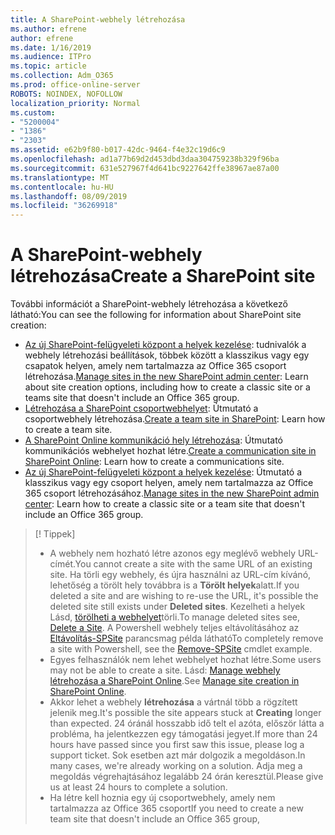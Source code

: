 ```yaml
---
title: A SharePoint-webhely létrehozása
ms.author: efrene
author: efrene
ms.date: 1/16/2019
ms.audience: ITPro
ms.topic: article
ms.collection: Adm_O365
ms.prod: office-online-server
ROBOTS: NOINDEX, NOFOLLOW
localization_priority: Normal
ms.custom:
- "5200004"
- "1386"
- "2303"
ms.assetid: e62b9f80-b017-42dc-9464-f4e32c19d6c9
ms.openlocfilehash: ad1a77b69d2d453dbd3daa304759238b329f96ba
ms.sourcegitcommit: 631e527967f4d641bc9227642ffe38967ae87a00
ms.translationtype: MT
ms.contentlocale: hu-HU
ms.lasthandoff: 08/09/2019
ms.locfileid: "36269918"
---
```

# <a name="create-a-sharepoint-site"></a><span data-ttu-id="9f4f3-102">A SharePoint-webhely létrehozása</span><span class="sxs-lookup"><span data-stu-id="9f4f3-102">Create a SharePoint site</span></span>

<span data-ttu-id="9f4f3-103">További információt a SharePoint-webhely létrehozása a következő látható:</span><span class="sxs-lookup"><span data-stu-id="9f4f3-103">You can see the following for information about SharePoint site creation:</span></span>
- <span data-ttu-id="9f4f3-104">[Az új SharePoint-felügyeleti központ a helyek kezelése](https://docs.microsoft.com/sharepoint/manage-site-creation): tudnivalók a webhely létrehozási beállítások, többek között a klasszikus vagy egy csapatok helyen, amely nem tartalmazza az Office 365 csoport létrehozása.</span><span class="sxs-lookup"><span data-stu-id="9f4f3-104">[Manage sites in the new SharePoint admin center](https://docs.microsoft.com/sharepoint/manage-site-creation): Learn about site creation options, including how to create a classic site or a teams site that doesn't include an Office 365 group.</span></span>
- <span data-ttu-id="9f4f3-105">[Létrehozása a SharePoint csoportwebhelyet](https://support.office.com/article/create-a-team-site-in-sharepoint-ef10c1e7-15f3-42a3-98aa-b5972711777d?ui=en-US&amp;rs=en-US&amp;ad=US): Útmutató a csoportwebhely létrehozása.</span><span class="sxs-lookup"><span data-stu-id="9f4f3-105">[Create a team site in SharePoint](https://support.office.com/article/create-a-team-site-in-sharepoint-ef10c1e7-15f3-42a3-98aa-b5972711777d?ui=en-US&amp;rs=en-US&amp;ad=US): Learn how to create a team site.</span></span>
- <span data-ttu-id="9f4f3-106">[A SharePoint Online kommunikáció hely létrehozása](https://support.office.com/article/7fb44b20-a72f-4d2c-9173-fc8f59ba50eb): Útmutató kommunikációs webhelyet hozhat létre.</span><span class="sxs-lookup"><span data-stu-id="9f4f3-106">[Create a communication site in SharePoint Online](https://support.office.com/article/7fb44b20-a72f-4d2c-9173-fc8f59ba50eb): Learn how to create a communications site.</span></span>
- <span data-ttu-id="9f4f3-107">[Az új SharePoint-felügyeleti központ a helyek kezelése](https://docs.microsoft.com/sharepoint/manage-sites-in-new-admin-center#create-a-site): Útmutató a klasszikus vagy egy csoport helyen, amely nem tartalmazza az Office 365 csoport létrehozásához.</span><span class="sxs-lookup"><span data-stu-id="9f4f3-107">[Manage sites in the new SharePoint admin center](https://docs.microsoft.com/sharepoint/manage-sites-in-new-admin-center#create-a-site):  Learn how to create a classic site or a team site that doesn't include an Office 365 group.</span></span>


  
> [! Tippek]
> - <span data-ttu-id="9f4f3-109">A webhely nem hozható létre azonos egy meglévő webhely URL-címét.</span><span class="sxs-lookup"><span data-stu-id="9f4f3-109">You cannot create a site with the same URL of an existing site.</span></span> <span data-ttu-id="9f4f3-110">Ha törli egy webhely, és újra használni az URL-cím kívánó, lehetőség a törölt hely továbbra is a **Törölt helyek**alatt.</span><span class="sxs-lookup"><span data-stu-id="9f4f3-110">If you deleted a site and are wishing to re-use the URL, it's possible the deleted site still exists under **Deleted sites**.</span></span> <span data-ttu-id="9f4f3-111">Kezelheti a helyek Lásd, [törölheti a webhelyet](https://docs.microsoft.com/sharepoint/manage-sites-in-new-admin-center#delete-a-site)törli.</span><span class="sxs-lookup"><span data-stu-id="9f4f3-111">To manage deleted sites see, [Delete a Site](https://docs.microsoft.com/sharepoint/manage-sites-in-new-admin-center#delete-a-site).</span></span> <span data-ttu-id="9f4f3-112">A Powershell webhely teljes eltávolításához az [Eltávolítás-SPSite](https://docs.microsoft.com/sharepoint/manage-sites-in-new-admin-center#delete-a-site) parancsmag példa látható</span><span class="sxs-lookup"><span data-stu-id="9f4f3-112">To completely remove a site with Powershell, see the [Remove-SPSite](https://docs.microsoft.com/sharepoint/manage-sites-in-new-admin-center#delete-a-site) cmdlet example.</span></span>
> - <span data-ttu-id="9f4f3-113">Egyes felhasználók nem lehet webhelyet hozhat létre.</span><span class="sxs-lookup"><span data-stu-id="9f4f3-113">Some users may not be able to create a site.</span></span> <span data-ttu-id="9f4f3-114">Lásd: [Manage webhely létrehozása a SharePoint Online](https://docs.microsoft.com/sharepoint/manage-site-creation).</span><span class="sxs-lookup"><span data-stu-id="9f4f3-114">See [Manage site creation in SharePoint Online](https://docs.microsoft.com/sharepoint/manage-site-creation).</span></span>
> - <span data-ttu-id="9f4f3-115">Akkor lehet a webhely **létrehozása** a vártnál több a rögzített jelenik meg.</span><span class="sxs-lookup"><span data-stu-id="9f4f3-115">It's possible the site appears stuck at **Creating** longer than expected.</span></span> <span data-ttu-id="9f4f3-116">24 óránál hosszabb idő telt el azóta, először látta a probléma, ha jelentkezzen egy támogatási jegyet.</span><span class="sxs-lookup"><span data-stu-id="9f4f3-116">If more than 24 hours have passed since you first saw this issue, please log a support ticket.</span></span> <span data-ttu-id="9f4f3-117">Sok esetben azt már dolgozik a megoldáson.</span><span class="sxs-lookup"><span data-stu-id="9f4f3-117">In many cases, we're already working on a solution.</span></span> <span data-ttu-id="9f4f3-118">Adja meg a megoldás végrehajtásához legalább 24 órán keresztül.</span><span class="sxs-lookup"><span data-stu-id="9f4f3-118">Please give us at least 24 hours to complete a solution.</span></span>
> - <span data-ttu-id="9f4f3-119">Ha létre kell hoznia egy új csoportwebhely, amely nem tartalmazza az Office 365 csoport</span><span class="sxs-lookup"><span data-stu-id="9f4f3-119">If you need to create a new team site that doesn't include an Office 365 group,</span></span> 


